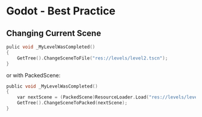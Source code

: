 # Godot - Best Practice

## Changing Current Scene

```c
pulic void _MyLevelWasCompleted()
{
    GetTree().ChangeSceneToFile("res://levels/level2.tscn");
}
```

or with PackedScene:

```c
public void _MyLevelWasCompleted()
{
    var nextScene = (PackedScene)ResourceLoader.Load("res://levels/level2.tscn");
    GetTree().ChangeSceneToPacked(nextScene);
}
```
